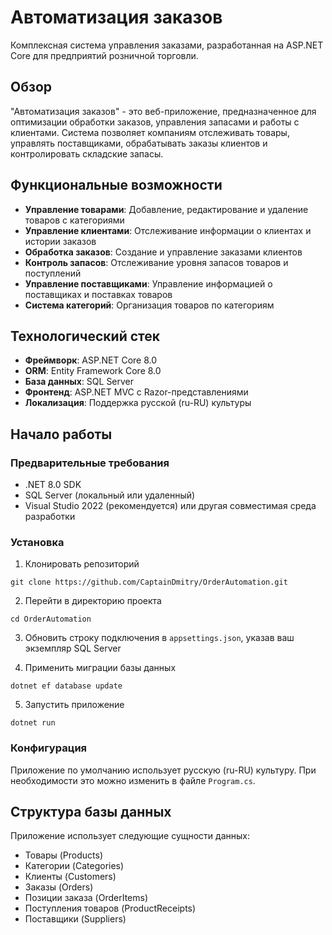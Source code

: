 # Автоматизация заказов

Комплексная система управления заказами, разработанная на ASP.NET Core для предприятий розничной торговли.

## Обзор

"Автоматизация заказов" - это веб-приложение, предназначенное для оптимизации обработки заказов, управления запасами и работы с клиентами. Система позволяет компаниям отслеживать товары, управлять поставщиками, обрабатывать заказы клиентов и контролировать складские запасы.

## Функциональные возможности

- **Управление товарами**: Добавление, редактирование и удаление товаров с категориями
- **Управление клиентами**: Отслеживание информации о клиентах и истории заказов
- **Обработка заказов**: Создание и управление заказами клиентов
- **Контроль запасов**: Отслеживание уровня запасов товаров и поступлений
- **Управление поставщиками**: Управление информацией о поставщиках и поставках товаров
- **Система категорий**: Организация товаров по категориям

## Технологический стек

- **Фреймворк**: ASP.NET Core 8.0
- **ORM**: Entity Framework Core 8.0
- **База данных**: SQL Server
- **Фронтенд**: ASP.NET MVC с Razor-представлениями
- **Локализация**: Поддержка русской (ru-RU) культуры

## Начало работы

### Предварительные требования

- .NET 8.0 SDK
- SQL Server (локальный или удаленный)
- Visual Studio 2022 (рекомендуется) или другая совместимая среда разработки

### Установка

1. Клонировать репозиторий
```
git clone https://github.com/CaptainDmitry/OrderAutomation.git
```

2. Перейти в директорию проекта
```
cd OrderAutomation
```

3. Обновить строку подключения в `appsettings.json`, указав ваш экземпляр SQL Server

4. Применить миграции базы данных
```
dotnet ef database update
```

5. Запустить приложение
```
dotnet run
```

### Конфигурация

Приложение по умолчанию использует русскую (ru-RU) культуру. При необходимости это можно изменить в файле `Program.cs`.

## Структура базы данных

Приложение использует следующие сущности данных:
- Товары (Products)
- Категории (Categories)
- Клиенты (Customers)
- Заказы (Orders)
- Позиции заказа (OrderItems)
- Поступления товаров (ProductReceipts)
- Поставщики (Suppliers)
